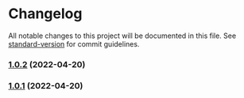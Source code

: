 # Changelog

All notable changes to this project will be documented in this file. See [standard-version](https://github.com/conventional-changelog/standard-version) for commit guidelines.

### [1.0.2](https://github.com/rootsocket/rootsocketjs/compare/v1.0.1...v1.0.2) (2022-04-20)

### [1.0.1](https://github.com/rootsocket/rootsocketjs/compare/v1.2.0...v1.0.1) (2022-04-20)

